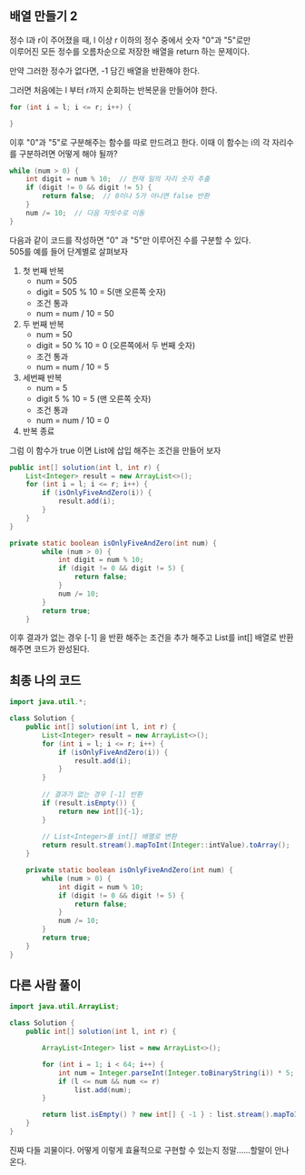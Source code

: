 ## 배열 만들기 2
정수 l과 r이 주어졌을 때, l 이상 r 이하의 정수 중에서 숫자 "0"과 "5"로만  
이루어진 모든 정수를 오름차순으로 저장한 배열을 return 하는 문제이다.

만약 그러한 정수가 없다면, -1 담긴 배열을 반환해야 한다.

그러면 처음에는 l 부터 r까지 순회하는 반복문을 만들어야 한다.
```java
for (int i = l; i <= r; i++) {

}
```

이후 "0"과 "5"로 구분해주는 함수를 따로 만드려고 한다. 이때 이 함수는 i의 각 자리수를 구분하려면 어떻게 해야 될까?
```java
while (num > 0) {
    int digit = num % 10;  // 현재 일의 자리 숫자 추출
    if (digit != 0 && digit != 5) {
        return false;  // 0이나 5가 아니면 false 반환
    }
    num /= 10;  // 다음 자릿수로 이동
}
```
다음과 같이 코드를 작성하면 "0" 과 "5"만 이루어진 수를 구분할 수 있다.  
505를 예를 들어 단계별로 살펴보자

1. 첫 번째 반복
    - num = 505
    - digit = 505 % 10 = 5(맨 오른쪽 숫자)
    - 조건 통과
    - num = num / 10 = 50 
2. 두 번째 반복
    - num = 50
    - digit = 50 % 10 = 0 (오른쪽에서 두 번째 숫자)
    - 조건 통과
    - num = num / 10 = 5
3. 세번째 반복
    - num = 5
    - digit 5 % 10 = 5 (맨 오른쪽 숫자)
    - 조건 통과
    - num = num / 10 = 0 
4. 반복 종료

그럼 이 함수가 true 이면 List에 삽입 해주는 조건을 만들어 보자
```java
public int[] solution(int l, int r) {
    List<Integer> result = new ArrayList<>();
    for (int i = l; i <= r; i++) {
        if (isOnlyFiveAndZero(i)) {
            result.add(i);
        }
    }
}

private static boolean isOnlyFiveAndZero(int num) {
        while (num > 0) {
            int digit = num % 10;
            if (digit != 0 && digit != 5) {
                return false;
            }
            num /= 10;
        }
        return true;
    }
```

이후 결과가 없는 경우 [-1] 을 반환 해주는 조건을 추가 해주고 List<Integer>를 int[] 배열로 반환 해주면 코드가 완성된다.

## 최종 나의 코드
```java
import java.util.*;

class Solution {
    public int[] solution(int l, int r) {
        List<Integer> result = new ArrayList<>();
        for (int i = l; i <= r; i++) {
            if (isOnlyFiveAndZero(i)) {
                result.add(i);
            }
        }
        
        // 결과가 없는 경우 [-1] 반환
        if (result.isEmpty()) {
            return new int[]{-1};
        }
        
        // List<Integer>를 int[] 배열로 변환
        return result.stream().mapToInt(Integer::intValue).toArray();
    }

    private static boolean isOnlyFiveAndZero(int num) {
        while (num > 0) {
            int digit = num % 10;
            if (digit != 0 && digit != 5) {
                return false;
            }
            num /= 10;
        }
        return true;
    }
}
```

## 다른 사람 풀이
```java
import java.util.ArrayList;

class Solution {
    public int[] solution(int l, int r) {

        ArrayList<Integer> list = new ArrayList<>();

        for (int i = 1; i < 64; i++) {
            int num = Integer.parseInt(Integer.toBinaryString(i)) * 5;
            if (l <= num && num <= r)
                list.add(num);
        }

        return list.isEmpty() ? new int[] { -1 } : list.stream().mapToInt(i -> i).toArray();
    }
}
```

진짜 다들 괴물이다. 어떻게 이렇게 효율적으로 구현할 수 있는지 정말......할말이 안나온다.